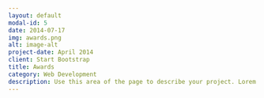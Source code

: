 ```yaml
---
layout: default
modal-id: 5
date: 2014-07-17
img: awards.png
alt: image-alt
project-date: April 2014
client: Start Bootstrap
title: Awards
category: Web Development
description: Use this area of the page to describe your project. Lorem ipsum dolor sit amet, consectetur adipisicing elit. Mollitia neque assumenda ipsam nihil, molestias magnam, recusandae quos quis inventore quisquam velit asperiores, vitae? Reprehenderit soluta, eos quod consequuntur itaque. Nam.
---
```

